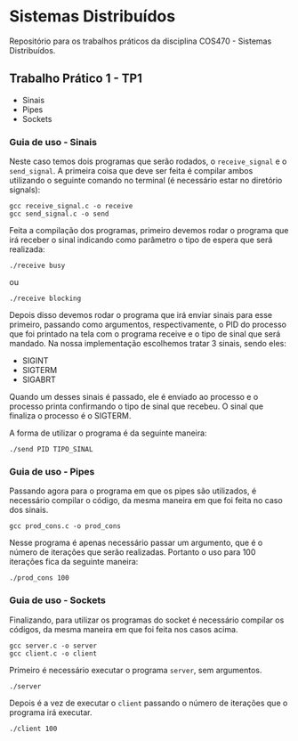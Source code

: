 # Sistemas Distribuídos
Repositório para os trabalhos práticos da disciplina COS470 - Sistemas Distribuídos.

## Trabalho Prático 1 - TP1

* Sinais
* Pipes
* Sockets

### Guia de uso - Sinais

Neste caso temos dois programas que serão rodados, o `receive_signal` e o `send_signal`. A primeira coisa que deve ser feita é compilar ambos utilizando o seguinte comando no terminal (é necessário estar no diretório signals):

```shell
gcc receive_signal.c -o receive
gcc send_signal.c -o send
```

Feita a compilação dos programas, primeiro devemos rodar o programa que irá receber o sinal indicando como parâmetro o tipo de espera que será realizada: 

```shell
./receive busy
```
ou

```shell
./receive blocking
```

Depois disso devemos rodar o programa que irá enviar sinais para esse primeiro, passando como argumentos, respectivamente, o PID do processo que foi printado na tela com o programa receive e o tipo de sinal que será mandado. Na nossa implementação escolhemos tratar 3 sinais, sendo eles:

* SIGINT
* SIGTERM
* SIGABRT

Quando um desses sinais é passado, ele é enviado ao processo e o processo printa confirmando o tipo de sinal que recebeu. O sinal que finaliza o processo é o SIGTERM.

A forma de utilizar o programa é da seguinte maneira:

```shell
./send PID TIPO_SINAL
```

### Guia de uso - Pipes

Passando agora para o programa em que os pipes são utilizados, é necessário compilar o código, da mesma maneira em que foi feita no caso dos sinais.

```shell
gcc prod_cons.c -o prod_cons
```

Nesse programa é apenas necessário passar um argumento, que é o número de iterações que serão realizadas. Portanto o uso para 100 iterações fica da seguinte maneira:

```shell
./prod_cons 100
```

### Guia de uso - Sockets

Finalizando, para utilizar os programas do socket é necessário compilar os códigos, da mesma maneira em que foi feita nos casos acima.

```shell
gcc server.c -o server
gcc client.c -o client
```

Primeiro é necessário executar o programa `server`, sem argumentos.

```shell
./server
```

Depois é a vez de executar o `client` passando o número de iterações que o programa irá executar.

```shell
./client 100
```

